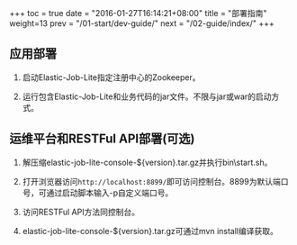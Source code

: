 +++
toc = true
date = "2016-01-27T16:14:21+08:00"
title = "部署指南"
weight=13
prev = "/01-start/dev-guide/"
next = "/02-guide/index/"
+++

## 应用部署

1. 启动Elastic-Job-Lite指定注册中心的Zookeeper。

2. 运行包含Elastic-Job-Lite和业务代码的jar文件。不限与jar或war的启动方式。

## 运维平台和RESTFul API部署(可选)

1. 解压缩elastic-job-lite-console-${version}.tar.gz并执行bin\start.sh。

2. 打开浏览器访问`http://localhost:8899/`即可访问控制台。8899为默认端口号，可通过启动脚本输入-p自定义端口号。

3. 访问RESTFul API方法同控制台。

4. elastic-job-lite-console-${version}.tar.gz可通过mvn install编译获取。
